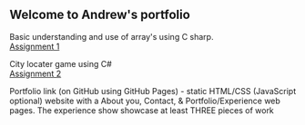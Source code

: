 ## Welcome to Andrew's portfolio

Basic understanding and use of array's using C sharp. \
[Assignment 1](https://github.com/Andrew2486/Portfolio/blob/6802286c86618238a3b82ea84ae6638c7c712714/Assigment%201%20(Working%20with%20arrays).txt) 


City locater game using C# \
[Assignment 2](https://github.com/Andrew2486/Portfolio/blob/Projects/Assignment%202%20(City%20guess%20game).txt)




Portfolio link (on GitHub using GitHub Pages)  - static HTML/CSS (JavaScript optional) website with a About you, Contact, & Portfolio/Experience web pages. The experience show showcase at least THREE pieces of work
